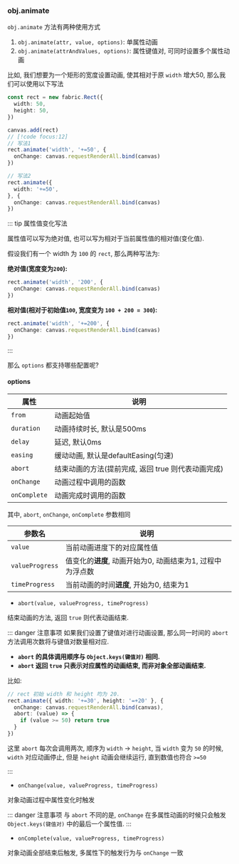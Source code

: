 ### obj.animate

`obj.animate` 方法有两种使用方式

1. `obj.animate(attr, value, options)`: 单属性动画
2. `obj.animate(attrAndValues, options)`: 属性键值对, 可同时设置多个属性动画

比如, 我们想要为一个矩形的宽度设置动画, 使其相对于原 `width` 增大50, 那么我们可以使用以下写法

```ts
const rect = new fabric.Rect({
  width: 50,
  height: 50,
})

canvas.add(rect)
// [!code focus:12]
// 写法1
rect.animate('width', '+=50', {
  onChange: canvas.requestRenderAll.bind(canvas)
})

// 写法2
rect.animate({
  width: '+=50',
}, {
  onChange: canvas.requestRenderAll.bind(canvas)
})

```

::: tip 属性值变化写法

属性值可以写为绝对值, 也可以写为相对于当前属性值的相对值(变化值).

假设我们有一个 width 为 `100` 的 `rect`, 那么两种写法为:

**绝对值(宽度变为`200`):**

```ts
rect.animate('width', '200', {
  onChange: canvas.requestRenderAll.bind(canvas)
})
```

**相对值(相对于初始值`100`, 宽度变为 `100 + 200 = 300`):**

```ts
rect.animate('width', '+=200', {
  onChange: canvas.requestRenderAll.bind(canvas)
})
```

:::

那么 `options` 都支持哪些配置呢?

#### options

| 属性 | 说明 |
| --- | --- |
| `from` | 动画起始值 |
| `duration` | 动画持续时长, 默认是500ms |
| `delay` | 延迟, 默认0ms |
| `easing` | 缓动动画, 默认是defaultEasing(匀速) |
| `abort` | 结束动画的方法(提前完成, 返回 true 则代表动画完成) |
| `onChange` | 动画过程中调用的函数 |
| `onComplete` | 动画完成时调用的函数 |

其中, `abort`, `onChange`, `onComplete` 参数相同

| 参数名 | 说明 |
| --- | --- |
| `value`| 当前动画进度下的对应属性值 |
| `valueProgress`| 值变化的**进度**, 动画开始为0, 动画结束为1, 过程中为浮点数 |
| `timeProgress`| 当前动画的时间**进度**, 开始为0, 结束为1 |

+ `abort(value, valueProgress, timeProgress)`

结束动画的方法, 返回 `true` 则代表动画结束.

::: danger 注意事项
如果我们设置了键值对进行动画设置, 那么同一时间的 `abort` 方法调用次数将与键值对数量相对应.

+ **`abort` 的具体调用顺序与 `Object.keys(键值对)` 相同.**
+ **`abort` 返回 `true` 只表示对应属性的动画结束, 而非对象全部动画结束.**

比如:

```ts
// rect 初始 width 和 height 均为 20.
rect.animate({ width: '+=30', height: '=+20' }, {
  onChange: canvas.requestRenderAll.bind(canvas),
  abort: (value) => {
    if (value >= 50) return true
  }
})
```

这里 `abort` 每次会调用两次, 顺序为 `width` -> `height`, 当 `width` 变为 `50` 的时候, `width` 对应动画停止, 但是
`height` 动画会继续运行, 直到数值也符合 `>=50` 

:::

+ `onChange(value, valueProgress, timeProgress)`

对象动画过程中属性变化时触发

::: danger 注意事项
与 `abort` 不同的是, `onChange` 在多属性动画的时候只会触发 `Object.keys(键值对)` 中的最后一个属性值.
:::

+ `onComplete(value, valueProgress, timeProgress)`

对象动画全部结束后触发, 多属性下的触发行为与 `onChange` 一致
